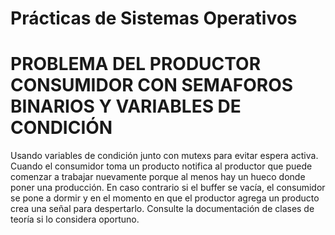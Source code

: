 Prácticas de Sistemas Operativos
=================================

# PROBLEMA DEL PRODUCTOR CONSUMIDOR CON SEMAFOROS BINARIOS Y VARIABLES DE CONDICIÓN

Usando variables de condición junto con mutexs para evitar espera activa. Cuando el consumidor toma un producto notifica al productor que puede comenzar a trabajar nuevamente porque al menos hay un hueco donde poner una producción. En caso contrario si el buffer se vacía, el consumidor se pone a dormir y en el momento en que el productor agrega un producto crea una señal para despertarlo. Consulte la documentación de clases de teoría si lo considera oportuno.

